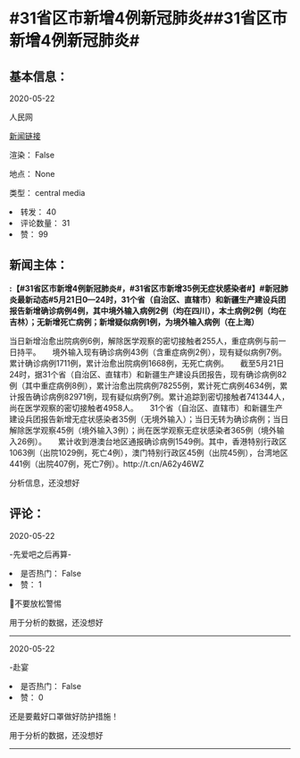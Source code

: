 <html>
 <body>
  <h1 id="title">
   #31省区市新增4例新冠肺炎##31省区市新增4例新冠肺炎#
  </h1>
  <div id="basic_info">
   <h2 id="default h2">
    基本信息：
   </h2>
   <p id="time">
    2020-05-22
   </p>
   <p id="author">
    人民网
   </p>
   <p id="src">
    <a href="https://weibo.cn/comment/J33S6uNhm">
     新闻链接
    </a>
   </p>
   <p id="is_rendered">
    渲染： False
   </p>
   <p id="location">
    地点： None
   </p>
   <p id="news_type">
    类型： central media
   </p>
  </div>
  <div id="attrs">
   <li id_no="repost">
    转发： 40
   </li>
   <li id_no="comment_number">
    评论数量： 31
   </li>
   <li id_no="attitude">
    赞： 99
   </li>
  </div>
  <div id="article">
   <h2 id="default h2">
    新闻主体：
   </h2>
   <p id="lead">
    <strong>
     :【#31省区市新增4例新冠肺炎#，#31省区市新增35例无症状感染者#】#新冠肺炎最新动态#5月21日0—24时，31个省（自治区、直辖市）和新疆生产建设兵团报告新增确诊病例4例，其中境外输入病例2例（均在四川），本土病例2例（均在吉林）；无新增死亡病例；新增疑似病例1例，为境外输入病例（在上海）
    </strong>
   </p>
   <div id="main_text">
    <p id="paragraph_1">
     当日新增治愈出院病例6例，解除医学观察的密切接触者255人，重症病例与前一日持平。　　境外输入现有确诊病例43例（含重症病例2例），现有疑似病例7例。累计确诊病例1711例，累计治愈出院病例1668例，无死亡病例。　　截至5月21日24时，据31个省（自治区、直辖市）和新疆生产建设兵团报告，现有确诊病例82例（其中重症病例8例），累计治愈出院病例78255例，累计死亡病例4634例，累计报告确诊病例82971例，现有疑似病例7例。累计追踪到密切接触者741344人，尚在医学观察的密切接触者4958人。　　31个省（自治区、直辖市）和新疆生产建设兵团报告新增无症状感染者35例（无境外输入）；当日无转为确诊病例；当日解除医学观察45例（境外输入3例）；尚在医学观察无症状感染者365例（境外输入26例）。　　累计收到港澳台地区通报确诊病例1549例。其中，香港特别行政区1063例（出院1029例，死亡4例），澳门特别行政区45例（出院45例），台湾地区441例（出院407例，死亡7例）。http://t.cn/A62y46WZ
    </p>
   </div>
  </div>
  <div id="analyse_info">
   分析信息，还没想好
  </div>
  <div id="comments">
   <h2 id="default h2">
    评论：
   </h2>
   <div id="comments_block">
    <p id="comment_time">
     2020-05-22
    </p>
    <p id="comment_author">
     -先爱吧之后再算-
    </p>
    <div id="comment_attrs">
     <li id_no="is_hot">
      是否热门： False
     </li>
     <li id_no="attitude">
      赞： 1
     </li>
    </div>
    <p id="comment_content">
     🙏不要放松警惕
    </p>
    <div id="comment_analyse_info">
     用于分析的数据，还没想好
    </div>
   </div>
   <hr/>
   <div id="comments_block">
    <p id="comment_time">
     2020-05-22
    </p>
    <p id="comment_author">
     -赴宴
    </p>
    <div id="comment_attrs">
     <li id_no="is_hot">
      是否热门： False
     </li>
     <li id_no="attitude">
      赞： 0
     </li>
    </div>
    <p id="comment_content">
     还是要戴好口罩做好防护措施！
    </p>
    <div id="comment_analyse_info">
     用于分析的数据，还没想好
    </div>
   </div>
   <hr/>
  </div>
 </body>
</html>